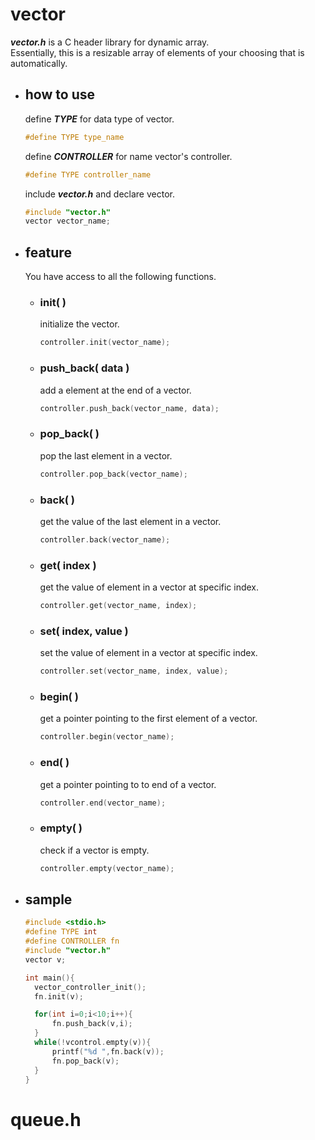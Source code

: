 # vector
***vector.h*** is a C header library for dynamic array.\
Essentially, this is a resizable array of elements of your choosing that is automatically.

- ## how to use
  define ***TYPE*** for data type of vector.
   ```c
   #define TYPE type_name
   ```
  define ***CONTROLLER*** for name vector's controller.
   ```c
   #define TYPE controller_name
   ```
  include ***vector.h*** and declare vector.
   ```c
   #include "vector.h"
   vector vector_name;
   ```
- ## feature
  You have access to all the following functions.
  - ### init( )
    initialize the vector.
    ```c
    controller.init(vector_name);
    ```
  - ### push_back( data )
    add a element at the end of a vector.
    ```c
    controller.push_back(vector_name, data);
    ```
  - ### pop_back( )
    pop the last element in a vector.
    ```c
    controller.pop_back(vector_name);
    ```
  - ### back( )
    get the value of the last element in a vector.
    ```c
    controller.back(vector_name);
    ```
  - ### get( index )
    get the value of element in a vector at specific index.
    ```c
    controller.get(vector_name, index);
    ```
  - ### set( index, value )
    set the value of element in a vector at specific index.
    ```c
    controller.set(vector_name, index, value);
    ```
  - ### begin( )
    get a pointer pointing to the first element of a vector.
    ```c
    controller.begin(vector_name);
    ```
  - ### end( )
    get a pointer pointing to to end of a vector.
    ```c
    controller.end(vector_name);
    ```
  - ### empty( )
    check if a vector is empty.
    ```c
    controller.empty(vector_name);
    ```

- ## sample
  ```c
  #include <stdio.h>
  #define TYPE int
  #define CONTROLLER fn
  #include "vector.h"
  vector v;
  
  int main(){
  	vector_controller_init();
  	fn.init(v);
  
  	for(int i=0;i<10;i++){
  		fn.push_back(v,i);
  	}
  	while(!vcontrol.empty(v)){
  		printf("%d ",fn.back(v));
  		fn.pop_back(v);
  	}
  }
  ```

# queue.h
